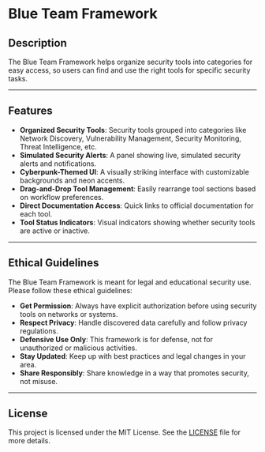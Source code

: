 # Blue Team Framework

## Description
The Blue Team Framework helps organize security tools into categories for easy access, so users can find and use the right tools for specific security tasks.

---

## Features
- **Organized Security Tools**: Security tools grouped into categories like Network Discovery, Vulnerability Management, Security Monitoring, Threat Intelligence, etc.
- **Simulated Security Alerts**: A panel showing live, simulated security alerts and notifications.
- **Cyberpunk-Themed UI**: A visually striking interface with customizable backgrounds and neon accents.
- **Drag-and-Drop Tool Management**: Easily rearrange tool sections based on workflow preferences.
- **Direct Documentation Access**: Quick links to official documentation for each tool.
- **Tool Status Indicators**: Visual indicators showing whether security tools are active or inactive.

---

## Ethical Guidelines
The Blue Team Framework is meant for legal and educational security use. Please follow these ethical guidelines:

- **Get Permission**: Always have explicit authorization before using security tools on networks or systems.
- **Respect Privacy**: Handle discovered data carefully and follow privacy regulations.
- **Defensive Use Only**: This framework is for defense, not for unauthorized or malicious activities.
- **Stay Updated**: Keep up with best practices and legal changes in your area.
- **Share Responsibly**: Share knowledge in a way that promotes security, not misuse.

---

## License
This project is licensed under the MIT License. See the [LICENSE](LICENSE) file for more details.
